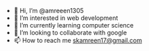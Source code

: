 - 👋 Hi, I’m @amreeen1305
- 👀 I’m interested in web development
- 🌱 I’m currently learning computer science
- 💞️ I’m looking to collaborate with google
- 📫 How to reach me skamreen17@gmail.com

<!---
amreeen1305/amreeen1305 is a ✨ special ✨ repository because its `README.md` (this file) appears on your GitHub profile.
You can click the Preview link to take a look at your changes.
--->
